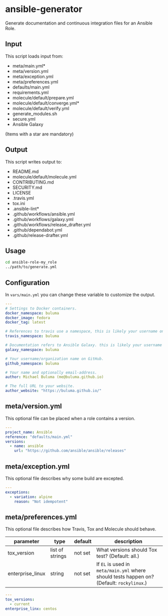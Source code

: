 # ansible-generator

Generate documentation and continuous integration files for an Ansible Role.

## Input

This script loads input from:

- meta/main.yml*
- meta/version.yml
- meta/exception.yml
- meta/preferences.yml
- defaults/main.yml
- requirements.yml
- molecule/default/prepare.yml
- molecule/default/converge.yml*
- molecule/default/verify.yml
- generate_modules.sh
- secure.yml
- Ansible Galaxy

(Items with a star are mandatory)

## Output

This script writes output to:

- README.md
- molecule/default/molecule.yml
- CONTRIBUTING.md
- SECURITY.md
- LICENSE
- .travis.yml
- tox.ini
- .ansible-lint*
- .github/workflows/ansible.yml
- .github/workflows/galaxy.yml
- .github/workflows/release_drafter.yml
- .github/dependabot.yml
- .github/release-drafter.yml

## Usage

```bash
cd ansible-role-my_role
../path/to/generate.yml
```

## Configuration

In `vars/main.yml` you can change these variable to customize the output.

```yaml
---
# Settings to Docker containers.
docker_namespace: buluma
docker_image: fedora
docker_tag: latest

# References to travis use a namespace, this is likely your username on Travis.
travis_namespace: buluma

# Documentation refers to Ansible Galaxy. this is likely your username on Galaxy.
galaxy_namespace: buluma

# Your username/organization name on GitHub.
github_namespace: buluma

# Your name and optionally email-address.
author: Michael Buluma (me@buluma.github.io)

# The full URL to your website.
author_website: "https://buluma.github.io/"
```

## meta/version.yml

This optional file can be placed when a role contains a version.

```yaml
---
project_name: Ansible
reference: "defaults/main.yml"
versions:
  - name: ansible
    url: "https://github.com/ansible/ansible/releases"
```

## meta/exception.yml

This optional file describes why some build are excepted.

```yaml
---
exceptions:
  - variation: alpine
    reason: "Not idempotent"
```

## meta/preferences.yml

This optional file describes how Travis, Tox and Molecule should behave.

|parameter       |type           |default|description|
|----------------|---------------|-------|-----------|
|tox_version     |list of strings|not set|What versions should Tox test? (Default: all.)|
|enterprise_linux|string         |not set|If `EL` is used in `meta/main.yml` where should tests happen on? (Default: `rockylinux`.)


```yaml
---
tox_versions:
  - current
enterprise_linx: centos
```
